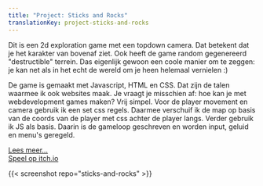 ```yaml
---
title: "Project: Sticks and Rocks"
translationKey: project-sticks-and-rocks
---
```


Dit is een 2d exploration game met een topdown camera. Dat betekent dat je het karakter van bovenaf ziet. Ook heeft de game random gegenereerd "destructible" terrein. Das eigenlijk gewoon een coole manier om te zeggen: je kan net als in het echt de wereld om je heen helemaal vernielen :)

De game is gemaakt met Javascript, HTML en CSS. Dat zijn de talen waarmee ik ook websites maak. Je vraagt je misschien af: hoe kan je met webdevelopment games maken? Vrij simpel. Voor de player movement en camera gebruik ik een set css regels. Daarmee verschuif ik de map op basis van de coords van de player met css achter de player langs. Verder gebruik ik JS als basis. Daarin is de gameloop geschreven en worden input, geluid en menu's geregeld.

[Lees meer...](https://blog.geheimesite.nl/2021/02/mijn-eerste-goede-game.html)  
[Speel op itch.io](https://robijntje.itch.io/sticks-and-rocks)

{{< screenshot repo="sticks-and-rocks" >}}
